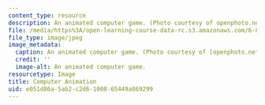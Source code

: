 ```yaml
---
content_type: resource
description: An animated computer game. (Photo courtesy of openphoto.net.)
file: /media/https%3A/open-learning-course-data-rc.s3.amazonaws.com/6-838-algorithms-for-computer-animation-fall-2002/e051d86a5ab2c2d6100865449a869299_6-838f02.jpg
file_type: image/jpeg
image_metadata:
  caption: An animated computer game. (Photo courtesy of [openphoto.net](http://openphoto.net/).)
  credit: ''
  image-alt: An animated computer game.
resourcetype: Image
title: Computer Animation
uid: e051d86a-5ab2-c2d6-1008-65449a869299
---
```

